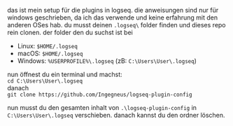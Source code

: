 das ist mein setup für die plugins in logseq. die anweisungen sind nur für windows geschrieben, da ich das verwende und keine erfahrung mit den anderen OSes hab. du musst deinen `.logseq\` folder finden und dieses repo rein clonen.
der folder den du suchst ist bei
- Linux: `$HOME/.logseq`
- macOS: `$HOME/.logseq`
- Windows: `%USERPROFILE%\.logseq` (zB: `C:\Users\User\.logseq`)

nun öffnest du ein terminal und machst:  
`cd C:\Users\User\.logseq`  
danach  
`git clone https://github.com/Ingegneus/logseq-plugin-config`  

nun musst du den gesamten inhalt von `.\logseq-plugin-config` in `C:\Users\User\.logseq` verschieben. danach kannst du den ordner löschen. 